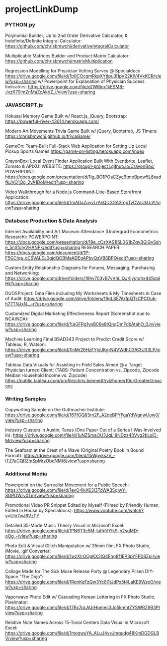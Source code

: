 # projectLinkDump

### PYTHON.py

Polynomial Builder, Up to 2nd Order Derivative Calculator, & Indefinite/Definite Integral Calculator: https://github.com/chrisbmwchi/derivativeIntegralCalculator

Multiplicable Matrices Builder and Product Matrix Calculator:
https://github.com/chrisbmwchi/matrixMultiplication

Regression Modelling for Physician Vetting Survey @ Specialdocs
https://drive.google.com/file/d/1b0COcqmRkpXYtIpu3i1pV22KlV4VkKCR/view?usp=sharing
w/ Powerpoint for Explanation of Physician Success Indicators:
https://drive.google.com/file/d/1W6nx1kESM8-JvzK79imZnMaZcAkrjZ_i/view?usp=sharing

### JAVASCRIPT.js

Hokusai Memory Game Built w/ React.js, jQuery, Bootstrap: 
https://powerful-river-43014.herokuapp.com/

Modern Art Movements Trivia Game Built w/ jQuery, Bootstrap, JS Timers:
https://chrisbmwchi.github.io/triviaGame/

GameOn: Team-Built Full-Stack Web Application for Setting Up Local Pickup Sports Games
https://game-on-listing.herokuapp.com/index

CrayonBox: Local Event Finder Application Built With Eventbrite, Leaflet, Zomato & APIXU:
WEBSITE: https://group1-project1.github.io/CrayonBox/ 
POWERPOINT: https://docs.google.com/presentation/d/1Ig_BO1POaCZyc9tmoBpqw5L6xadfkJVO1Qg_2vA1DoM/edit?usp=sharing

Video Walkthrough for a Node.js Command-Line-Based Storefront Application:
https://drive.google.com/file/d/1mAGaZuyvLrAkQIz3GA3ropTyCVaUkUnY/view?usp=sharing

### Database Production & Data Analysis

Internet Availability and Art Museum Attendance (Undergrad Econometrics Research):
POWERPOINT: https://docs.google.com/presentation/d/19e_cCzXAS1lSL0S1bZqyBGiGvSshe_5nSfdIyVHANPk/edit?usp=sharing
RESEARCH PAPER: https://docs.google.com/document/d/1P-F5GCiqa_cC6VALEJ0gjdQOBMeADEgAPbvQzVBSBPQ/edit?usp=sharing

Custom Entity Relationship Diagrams for Forums, Messaging, Purchasing and Networking:
https://drive.google.com/drive/folders/19hv703yB7vVhLiQJKjyutghx44SdalHk?usp=sharing

DUOSProject: Data Files including My Worksheets & My Timesheets in Case of Audit:
https://drive.google.com/drive/folders/19qLSE7ArfpQTsCPCOuk-h77TNJxN__-r?usp=sharing

Customized Digital Marketing Effectiveness Report (Screenshot due to NCA/NDA):
https://drive.google.com/file/d/1taGFRg1voB06e8tQnqDmFdbAtahO_0Jv/view?usp=sharing

Machine Learning Final BSAD343 Project to Predict Credit Score w/ Tableau, R, Watson:
https://drive.google.com/file/d/1lnMr26HzFYjdJKgrN4VWdhC3f63U33LP/view?usp=sharing

Tableau Data Visuals for Assisting In-Field Sales Aimed @ a Target Physician turned Client:
(TABS: Patient Concentration vs. Zipcode, Zipcode Median Household Income vs. Zipcode)
https://public.tableau.com/profile/chris.biemer#!/vizhome/10orGreater/zipxconc

### Writing Samples

Copywriting Sample on the Guttmacher Institute:
https://drive.google.com/file/d/167fGQ83rn2F_A2deBPYFgaYdWgnwUow0/view?usp=sharing

Industry Clusters in Austin, Texas (One Paper Out of a Series I Was Involved In):
https://drive.google.com/file/d/1uNZSmaOU3JqLI8NDzz40Vvg2bLsiD-Mr/view?usp=sharing

The Seafoam at the Crest of a Wave (Original Poetry Book in Bound Format):
https://drive.google.com/file/d/15WgykszV_-iTZ7aGQRZmSpMrzOboNMt8/view?usp=sharing

### Additional Media

Powerpoint on the Surrealist Movement for a Public Speech:
https://drive.google.com/file/d/1evO4ikX63j3ToWA3SqlwY-SGPOWrv0Tm/view?usp=sharing

Promotional Video PR Snippet Edited by Myself (Filmed by Friendly Human, Edited in House by Specialdocs):
https://www.youtube.com/watch?v=Uln7wJ6VzTY

Detailed 35-Mode Music Theory Visual in Microsoft Excel:
https://drive.google.com/file/d/1PN6T3c5M-lutfnVYIk9-b2sqMD-oOg_-/view?usp=sharing

Photo Edit & Visual Glitch Manipulation w/ 35mm film, FX Photo Studio, iMovie, .gif Converter:
https://drive.google.com/file/d/1wzXIrOOgKX2lQ4Ehg8f1EP3pYFP08Zpj/view?usp=sharing

Collage Made for The Sick Muse Release Party @ Legendary Pilsen DIY-Space "The Dojo":
https://drive.google.com/file/d/1RonKqFzQw3Yc8j1tJdPx5f4LaKE9WscO/view?usp=sharing

Vaporwave Photo Edit w/ Cascading Korean Lettering in FX Photo Studio, Pixelmator:
https://drive.google.com/file/d/17Rx7pLAUrHpmec3Jo5kmhtZYSWRZ9B3P/view?usp=sharing

Relative Note Names Across 15-Tonal Centers Data Visual in Microsoft Excel:
https://drive.google.com/file/d/1mogwuYA_ALuJ4vxJmqudg48KmDGDGLBV/view?usp=sharing











